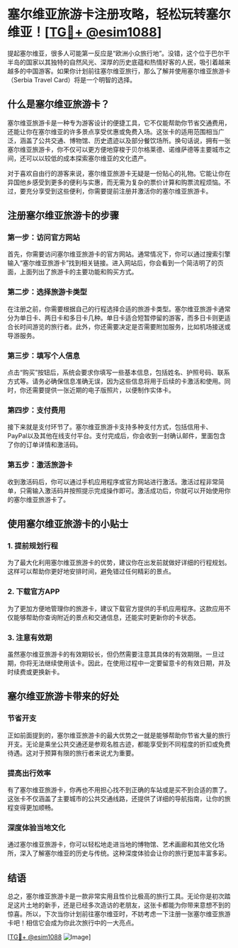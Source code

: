 # 塞尔维亚旅游卡注册攻略，轻松玩转塞尔维亚！[[TG💪+ @esim1088](https://t.me/s/esim1088)]

提起塞尔维亚，很多人可能第一反应是“欧洲小众旅行地”。没错，这个位于巴尔干半岛的国家以其独特的自然风光、深厚的历史底蕴和热情好客的人民，吸引着越来越多的中国游客。如果你计划前往塞尔维亚旅行，那么了解并使用塞尔维亚旅游卡（Serbia Travel Card）将是一个明智的选择。

## 什么是塞尔维亚旅游卡？

塞尔维亚旅游卡是一种专为游客设计的便捷工具，它不仅能帮助你节省交通费用，还能让你在塞尔维亚的许多景点享受优惠或免费入场。这张卡的适用范围相当广泛，涵盖了公共交通、博物馆、历史遗迹以及部分餐饮场所。换句话说，拥有一张塞尔维亚旅游卡，你不仅可以更方便地穿梭于贝尔格莱德、诺维萨德等主要城市之间，还可以以较低的成本探索塞尔维亚的文化遗产。

对于喜欢自由行的游客来说，塞尔维亚旅游卡无疑是一份贴心的礼物。它能让你在异国他乡感受到更多的便利与实惠，而无需为复杂的票价计算和购票流程烦恼。不过，要充分享受到这些便利，你需要提前注册并激活你的塞尔维亚旅游卡。

## 注册塞尔维亚旅游卡的步骤

### 第一步：访问官方网站

首先，你需要访问塞尔维亚旅游卡的官方网站。通常情况下，你可以通过搜索引擎输入“塞尔维亚旅游卡”找到相关链接。进入网站后，你会看到一个简洁明了的页面，上面列出了旅游卡的主要功能和购买方式。

### 第二步：选择旅游卡类型

在注册之前，你需要根据自己的行程选择合适的旅游卡类型。塞尔维亚旅游卡通常分为单日卡、两日卡和多日卡几种。单日卡适合短暂停留的游客，而多日卡则更适合长时间游览的旅行者。此外，你还需要决定是否需要附加服务，比如机场接送或导游服务。

### 第三步：填写个人信息

点击“购买”按钮后，系统会要求你填写一些基本信息，包括姓名、护照号码、联系方式等。请务必确保信息准确无误，因为这些信息将用于后续的卡激活和使用。同时，你还需要提供一张近期的电子版照片，以便制作实体卡。

### 第四步：支付费用

接下来就是支付环节了。塞尔维亚旅游卡支持多种支付方式，包括信用卡、PayPal以及其他在线支付平台。支付完成后，你会收到一封确认邮件，里面包含了你的订单详情和激活码。

### 第五步：激活旅游卡

收到激活码后，你可以通过手机应用程序或官方网站进行激活。激活过程非常简单，只需输入激活码并按照提示完成操作即可。激活成功后，你就可以开始使用你的塞尔维亚旅游卡了。

## 使用塞尔维亚旅游卡的小贴士

### 1. 提前规划行程

为了最大化利用塞尔维亚旅游卡的优势，建议你在出发前就做好详细的行程规划。这样可以帮助你更好地安排时间，避免错过任何精彩的景点。

### 2. 下载官方APP

为了更加方便地管理你的旅游卡，建议下载官方提供的手机应用程序。这款应用不仅能够帮助你查询附近的景点和交通信息，还能实时更新你的卡状态。

### 3. 注意有效期

虽然塞尔维亚旅游卡的有效期较长，但仍然需要注意其具体的有效期限。一旦过期，你将无法继续使用该卡。因此，在使用过程中一定要留意卡的有效日期，并及时续费或更换新卡。

## 塞尔维亚旅游卡带来的好处

### 节省开支

正如前面提到的，塞尔维亚旅游卡的最大优势之一就是能够帮助你节省大量的旅行开支。无论是乘坐公共交通还是参观名胜古迹，都能享受到不同程度的折扣或免费待遇。这对于预算有限的旅行者来说尤为重要。

### 提高出行效率

有了塞尔维亚旅游卡，你再也不用担心找不到正确的车站或是买不到合适的票了。这张卡不仅涵盖了主要城市的公共交通线路，还提供了详细的导航指南，让你的旅程变得更加顺畅。

### 深度体验当地文化

通过塞尔维亚旅游卡，你可以轻松地走进当地的博物馆、艺术画廊和其他文化场所，深入了解塞尔维亚的历史与传统。这种深度体验会让你的旅行更加丰富多彩。

## 结语

总之，塞尔维亚旅游卡是一款非常实用且性价比极高的旅行工具。无论你是初次踏足这片土地的新手，还是已经多次造访的老朋友，这张卡都能为你带来意想不到的惊喜。所以，下次当你计划前往塞尔维亚时，不妨考虑一下注册一张塞尔维亚旅游卡吧！相信它会成为你此次旅行中的一大亮点。

[[TG💪+ @esim1088](https://t.me/s/esim1088) ![Image](https://i.postimg.cc/4NQfJmqS/Snipaste-2025-05-13-00-14-12.png)]